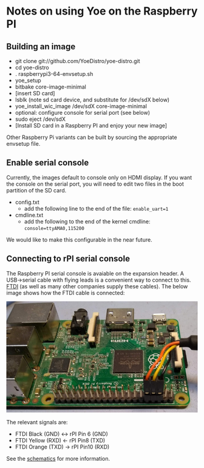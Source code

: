 # Notes on using Yoe on the Raspberry PI

## Building an image

* git clone git://github.com/YoeDistro/yoe-distro.git
* cd yoe-distro
* . raspberrypi3-64-envsetup.sh
* yoe_setup
* bitbake core-image-minimal
* [insert SD card]
* lsblk (note sd card device, and substitute for /dev/sdX below)
* yoe_install_wic_image /dev/sdX core-image-minimal
* optional: configure console for serial port (see below)
* sudo eject /dev/sdX
* [Install SD card in a Raspberry PI and enjoy your new image]

Other Raspberry Pi variants can be built by sourcing the appropriate
envsetup file.

## Enable serial console

Currently, the images default to console only on HDMI display. If you want
the console on the serial port, you will need to edit two files in the
boot partition of the SD card.

* config.txt
  * add the following line to the end of the file: `enable_uart=1`
* cmdline.txt
  * add the following to the end of the kernel cmdline: `console=ttyAMA0,115200`

We would like to make this configurable in the near future.

## Connecting to rPI serial console

The Raspberry PI serial console is avaiable on the expansion header. A USB->serial
cable with flying leads is a convenient way to connect to this. [FTDI](https://www.ftdichip.com/Products/Cables/RPi.htm) (as well as many
other companies supply these cables). The below image shows how the FTDI cable is
connected:

![rPI serial console](raspberry-pi-serial-console.jpg)

The relevant signals are:

* FTDI Black (GND) <-> rPI Pin 6 (GND)
* FTDI Yellow (RXD) <- rPI Pin8 (TXD)
* FTDI Orange (TXD) -> rPI Pin10 (RXD)

See the [schematics](https://www.raspberrypi.org/documentation/hardware/raspberrypi/schematics/README.md) for more information.
